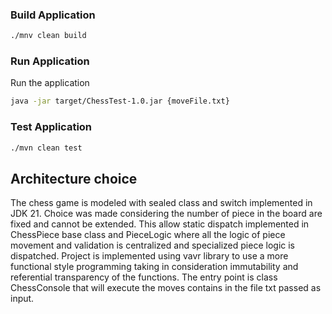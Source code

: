 ### Build Application
```bash
./mnv clean build
```
### Run Application
Run the application
```bash
java -jar target/ChessTest-1.0.jar {moveFile.txt}
```
### Test Application
```bash
./mvn clean test
```
## Architecture choice

The chess game is modeled with sealed class and switch implemented in JDK 21. Choice was made considering the number of piece 
in the board are fixed and cannot be extended. This allow static dispatch implemented in ChessPiece base class and PieceLogic 
where all the logic of piece movement and validation is centralized and specialized piece logic is dispatched. Project
is implemented using vavr library to use a more functional style programming taking in consideration immutability and
referential transparency of the functions. 
The entry point is class ChessConsole that will execute the moves contains in the file txt
passed as input. 